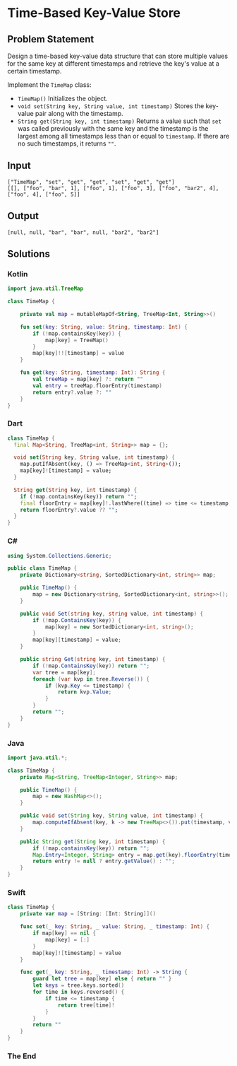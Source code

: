 # Time-Based Key-Value Store

## Problem Statement

Design a time-based key-value data structure that can store multiple values for the same key at different timestamps and retrieve the key's value at a certain timestamp.

Implement the `TimeMap` class:

- `TimeMap()` Initializes the object.
- `void set(String key, String value, int timestamp)` Stores the key-value pair along with the timestamp.
- `String get(String key, int timestamp)` Returns a value such that `set` was called previously with the same key and the timestamp is the largest among all timestamps less than or equal to `timestamp`. If there are no such timestamps, it returns `""`.

## Input

```text
["TimeMap", "set", "get", "get", "set", "get", "get"]
[[], ["foo", "bar", 1], ["foo", 1], ["foo", 3], ["foo", "bar2", 4], ["foo", 4], ["foo", 5]]
```

## Output

```text
[null, null, "bar", "bar", null, "bar2", "bar2"]
```

## Solutions

### Kotlin

```kotlin
import java.util.TreeMap

class TimeMap {

    private val map = mutableMapOf<String, TreeMap<Int, String>>()

    fun set(key: String, value: String, timestamp: Int) {
        if (!map.containsKey(key)) {
            map[key] = TreeMap()
        }
        map[key]!![timestamp] = value
    }

    fun get(key: String, timestamp: Int): String {
        val treeMap = map[key] ?: return ""
        val entry = treeMap.floorEntry(timestamp)
        return entry?.value ?: ""
    }
}
```

### Dart

```dart
class TimeMap {
  final Map<String, TreeMap<int, String>> map = {};

  void set(String key, String value, int timestamp) {
    map.putIfAbsent(key, () => TreeMap<int, String>());
    map[key]![timestamp] = value;
  }

  String get(String key, int timestamp) {
    if (!map.containsKey(key)) return "";
    final floorEntry = map[key]!.lastWhere((time) => time <= timestamp, orElse: () => null);
    return floorEntry?.value ?? "";
  }
}
```

### C#

```csharp
using System.Collections.Generic;

public class TimeMap {
    private Dictionary<string, SortedDictionary<int, string>> map;

    public TimeMap() {
        map = new Dictionary<string, SortedDictionary<int, string>>();
    }

    public void Set(string key, string value, int timestamp) {
        if (!map.ContainsKey(key)) {
            map[key] = new SortedDictionary<int, string>();
        }
        map[key][timestamp] = value;
    }

    public string Get(string key, int timestamp) {
        if (!map.ContainsKey(key)) return "";
        var tree = map[key];
        foreach (var kvp in tree.Reverse()) {
            if (kvp.Key <= timestamp) {
                return kvp.Value;
            }
        }
        return "";
    }
}
```

### Java

```java
import java.util.*;

class TimeMap {
    private Map<String, TreeMap<Integer, String>> map;

    public TimeMap() {
        map = new HashMap<>();
    }

    public void set(String key, String value, int timestamp) {
        map.computeIfAbsent(key, k -> new TreeMap<>()).put(timestamp, value);
    }

    public String get(String key, int timestamp) {
        if (!map.containsKey(key)) return "";
        Map.Entry<Integer, String> entry = map.get(key).floorEntry(timestamp);
        return entry != null ? entry.getValue() : "";
    }
}
```

### Swift

```swift
class TimeMap {
    private var map = [String: [Int: String]]()

    func set(_ key: String, _ value: String, _ timestamp: Int) {
        if map[key] == nil {
            map[key] = [:]
        }
        map[key]![timestamp] = value
    }

    func get(_ key: String, _ timestamp: Int) -> String {
        guard let tree = map[key] else { return "" }
        let keys = tree.keys.sorted()
        for time in keys.reversed() {
            if time <= timestamp {
                return tree[time]!
            }
        }
        return ""
    }
}
```

### The End